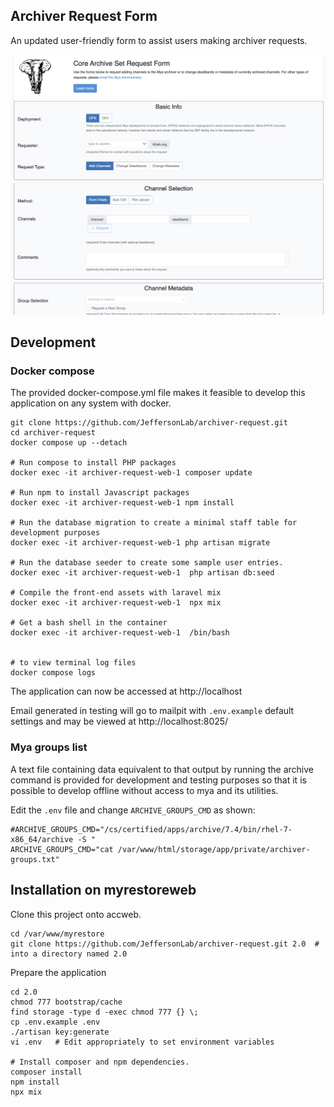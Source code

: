 
## Archiver Request Form

An updated user-friendly form to assist users making archiver requests.

![Screenshot](screenshot.jpg?raw=true "Screenshot")

## Development

### Docker compose
The provided docker-compose.yml file makes it feasible to develop this application on any system with docker.

```shell
git clone https://github.com/JeffersonLab/archiver-request.git
cd archiver-request
docker compose up --detach

# Run compose to install PHP packages
docker exec -it archiver-request-web-1 composer update

# Run npm to install Javascript packages
docker exec -it archiver-request-web-1 npm install

# Run the database migration to create a minimal staff table for development purposes
docker exec -it archiver-request-web-1 php artisan migrate

# Run the database seeder to create some sample user entries.
docker exec -it archiver-request-web-1  php artisan db:seed

# Compile the front-end assets with laravel mix
docker exec -it archiver-request-web-1  npx mix

# Get a bash shell in the container
docker exec -it archiver-request-web-1  /bin/bash


# to view terminal log files
docker compose logs
```

The application can now be accessed at http://localhost

Email generated in testing will go to mailpit with `.env.example` default settings and may be viewed at http://localhost:8025/



### Mya groups list
A text file containing data equivalent to that output by running the archive command is provided for development and testing
purposes so that it is possible to develop offline without access to mya and its utilities.

Edit the `.env` file and change `ARCHIVE_GROUPS_CMD` as shown:

```text
#ARCHIVE_GROUPS_CMD="/cs/certified/apps/archive/7.4/bin/rhel-7-x86_64/archive -S "
ARCHIVE_GROUPS_CMD="cat /var/www/html/storage/app/private/archiver-groups.txt"
```

## Installation on myrestoreweb

Clone this project onto accweb.
```shell script
cd /var/www/myrestore
git clone https://github.com/JeffersonLab/archiver-request.git 2.0  # into a directory named 2.0
```

Prepare the application
```shell script
cd 2.0
chmod 777 bootstrap/cache
find storage -type d -exec chmod 777 {} \;
cp .env.example .env  
./artisan key:generate
vi .env   # Edit appropriately to set environment variables

# Install composer and npm dependencies.
composer install
npm install
npx mix
```




